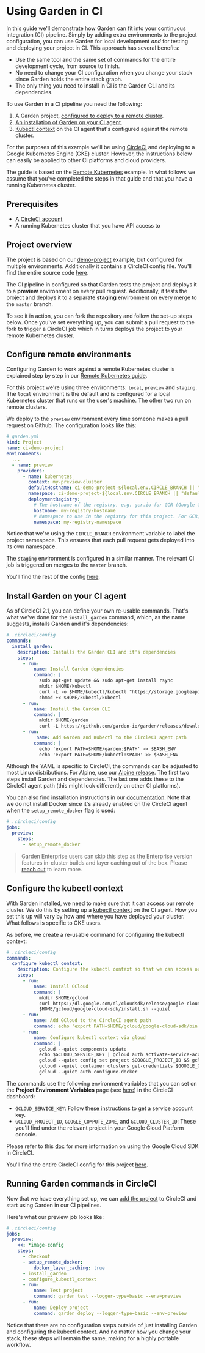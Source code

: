 # Using Garden in CI

In this guide we'll demonstrate how Garden can fit into your continuous integration (CI) pipeline. Simply by adding extra environments to the project configuration, you can use Garden for local development _and_ for testing and deploying your project in CI. This approach has several benefits:

* Use the same tool and the same set of commands for the entire development cycle, from source to finish.
* No need to change your CI configuration when you change your stack since Garden holds the entire stack graph.
* The only thing you need to install in CI is the Garden CLI and its dependencies.

To use Garden in a CI pipeline you need the following:

1. A Garden project, [configured to deploy to a remote cluster](#configure-garden-for-remote-environments).
2. [An installation of Garden on your CI agent](#install-garden-on-your-ci-agent).
3. [Kubectl context](#configure-the-kubectl-context) on the CI agent that's configured against the remote cluster.

For the purposes of this example we'll be using [CircleCI](https://circleci.com) and deploying to a Google Kubernetes Engine (GKE) cluster. However, the instructions below can easily be applied to other CI platforms and cloud providers.

The guide is based on the [Remote Kubernetes](https://docs.garden.io/using-garden/remote-clusters) example. In what follows we assume that you've completed the steps in that guide and that you have a running Kubernetes cluster.

## Prerequisites

* A [CircleCI account](https://circleci.com/)
* A running Kubernetes cluster that you have API access to

## Project overview

The project is based on our [demo-project](https://github.com/garden-io/garden/tree/v0.9.11/examples/simple-project) example, but configured for multiple environments. Additionally it contains a CircleCI config file. You'll find the entire source code [here](https://github.com/garden-io/ci-demo-project).

The CI pipeline in configured so that Garden tests the project and deploys it to a **preview** environment on every pull request. Additionally, it tests the project and deploys it to a separate **staging** environment on every merge to the `master` branch.

To see it in action, you can fork the repository and follow the set-up steps below. Once you've set everything up, you can submit a pull request to the fork to trigger a CircleCI job which in turns deploys the project to your remote Kubernetes cluster.

## Configure remote environments

Configuring Garden to work against a remote Kubernetes cluster is explained step by step in our [Remote Kubernetes guide](https://docs.garden.io/using-garden/remote-clusters).

For this project we're using three environments: `local`, `preview` and `staging`. The `local` environment is the default and is configured for a local Kubernetes cluster that runs on the user's machine. The other two run on remote clusters.

We deploy to the `preview` environment every time someone makes a pull request on Github. The configuration looks like this:

```yaml
# garden.yml
kind: Project
name: ci-demo-project
environments:
  ...
  - name: preview
    providers:
      - name: kubernetes
        context: my-preview-cluster
        defaultHostname: ci-demo-project-${local.env.CIRCLE_BRANCH || "default"}.preview.my-domain
        namespace: ci-demo-project-${local.env.CIRCLE_BRANCH || "default"}
        deploymentRegistry:
          # The hostname of the registry, e.g. gcr.io for GCR (Google Container Registry)
          hostname: my-registry-hostname
          # Namespace to use in the registry for this project. For GCR, use the project ID where your cluster is.
          namespace: my-registry-namespace
```

Notice that we're using the `CIRCLE_BRANCH` environment variable to label the project namespace. This ensures that each pull request gets deployed into its own namespace.

The `staging` environment is configured in a similar manner. The relevant CI job is triggered on merges to the `master` branch.

You'll find the rest of the config [here](https://github.com/garden-io/ci-demo-project/blob/master/garden.yml).

## Install Garden on your CI agent

As of CircleCI 2.1, you can define your own re-usable commands. That's what we've done for the `install_garden` command, which, as the name suggests, installs Garden and it's dependencies:

```yaml
# .circleci/config
commands:
  install_garden:
    description: Installs the Garden CLI and it's dependencies
    steps:
      - run:
          name: Install Garden dependencies
          command: |
            sudo apt-get update && sudo apt-get install rsync
            mkdir $HOME/kubectl
            curl -L -o $HOME/kubectl/kubectl "https://storage.googleapis.com/kubernetes-release/release/v1.11.3/bin/linux/amd64/kubectl"
            chmod +x $HOME/kubectl/kubectl
      - run:
          name: Install the Garden CLI
          command: |
            mkdir $HOME/garden
            curl -L https://github.com/garden-io/garden/releases/download/v0.9.6/garden-v0.9.6-linux-amd64.tar.gz | tar xvz -C $HOME/garden --strip-components=1
      - run:
           name: Add Garden and Kubectl to the CircleCI agent path
          command: |
            echo 'export PATH=$HOME/garden:$PATH' >> $BASH_ENV
            echo 'export PATH=$HOME/kubectl:$PATH' >> $BASH_ENV
```

Although the YAML is specific to CircleCI, the commands can be adjusted to most Linux distributions. For Alpine, use our [Alpine release](https://github.com/garden-io/garden/releases/). The first two steps install Garden and dependencies. The last one adds these to the CircleCI agent path (this might look differently on other CI platforms).

You can also find installation instructions in our [documentation](https://docs.garden.io/basics/installation#linux-manual-installation). Note that we do not install Docker since it's already enabled on the CircleCI agent when the `setup_remote_docker` flag is used:

```yaml
# .circleci/config
jobs:
  preview:
    steps:
      - setup_remote_docker
```

> Garden Enterprise users can skip this step as the Enterprise version features in-cluster builds and layer caching out of the box. Please [reach out](https://garden.io/#request-demo) to learn more.

## Configure the kubectl context

With Garden installed, we need to make sure that it can access our remote cluster. We do this by setting up a [kubectl context](https://kubernetes.io/docs/tasks/access-application-cluster/configure-access-multiple-clusters/) on the CI agent. How you set this up will vary by how and where you have deployed your cluster. What follows is specific to GKE users.

As before, we create a re-usable command for configuring the kubectl context:

```yaml
# .circleci/config
commands:
  configure_kubectl_context:
    description: Configure the kubectl context so that we can access our remote cluster
    steps:
      - run:
          name: Install GCloud
          command: |
            mkdir $HOME/gcloud
            curl https://dl.google.com/dl/cloudsdk/release/google-cloud-sdk.tar.gz | tar xvz -C $HOME/gcloud
            $HOME/gcloud/google-cloud-sdk/install.sh --quiet
      - run:
          name: Add GCloud to the CircleCI agent path
          command: echo 'export PATH=$HOME/gcloud/google-cloud-sdk/bin:$PATH' >> $BASH_ENV
      - run:
          name: Configure kubectl context via gloud
          command: |
            gcloud --quiet components update
            echo $GCLOUD_SERVICE_KEY | gcloud auth activate-service-account --key-file=-
            gcloud --quiet config set project $GOOGLE_PROJECT_ID && gcloud --quiet config set compute/zone $GOOGLE_COMPUTE_ZONE
            gcloud --quiet container clusters get-credentials $GOOGLE_CLUSTER_ID --zone $GOOGLE_COMPUTE_ZONE
            gcloud --quiet auth configure-docker
```

The commands use the following environment variables that you can set on the **Project Environment Variables** page (see [here](https://circleci.com/docs/2.0/env-vars/#setting-an-environment-variable-in-a-project)) in the CircleCI dashboard:

* `GCLOUD_SERVICE_KEY`: Follow [these instructions](https://cloud.google.com/sdk/docs/authorizing#authorizing_with_a_service_account) to get a service account key.
* `GCLOUD_PROJECT_ID`, `GOOGLE_COMPUTE_ZONE`,  and `GCLOUD_CLUSTER_ID`: These you'll find under the relevant project in your Google Cloud Platform console.

Please refer to this [doc](https://circleci.com/docs/2.0/google-auth/) for more information on using the Google Cloud SDK in CircleCI.

You'll find the entire CircleCI config for this project [here](https://github.com/garden-io/ci-demo-project/blob/master/.circleci/config.yml).

## Running Garden commands in CircleCI

Now that we have everything set up, we can [add the project](https://circleci.com/docs/2.0/getting-started/#setting-up-your-build-on-circleci) to CircleCI and start using Garden in our CI pipelines.

Here's what our preview job looks like:

```yaml
# .circleci/config
jobs:
  preview:
    <<: *image-config
    steps:
      - checkout
      - setup_remote_docker:
          docker_layer_caching: true
      - install_garden
      - configure_kubectl_context
      - run:
          name: Test project
          command: garden test --logger-type=basic --env=preview
      - run:
          name: Deploy project
          command: garden deploy --logger-type=basic --env=preview
```

Notice that there are no configuration steps outside of just installing Garden and configuring the kubectl context. And no matter how you change your stack, these steps will remain the same, making for a highly portable workflow.